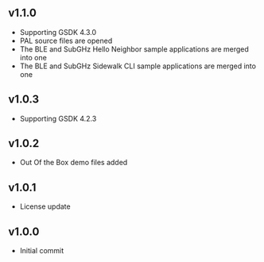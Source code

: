 v1.1.0
------

- Supporting GSDK 4.3.0
- PAL source files are opened
- The BLE and SubGHz Hello Neighbor sample applications are merged into one
- The BLE and SubGHz Sidewalk CLI sample applications are merged into one

v1.0.3
------

- Supporting GSDK 4.2.3

v1.0.2
------

- Out Of the Box demo files added

v1.0.1
------

- License update

v1.0.0
------

- Initial commit